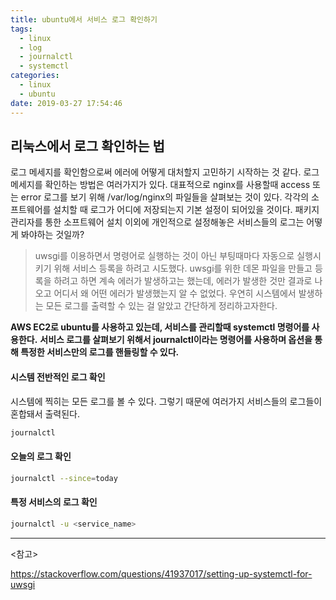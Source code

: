 ```yaml
---
title: ubuntu에서 서비스 로그 확인하기
tags:
  - linux
  - log
  - journalctl
  - systemctl
categories:
  - linux
  - ubuntu
date: 2019-03-27 17:54:46
---
```


## 리눅스에서 로그 확인하는 법

로그 메세지를 확인함으로써 에러에 어떻게 대처할지 고민하기 시작하는 것 같다. 로그 메세지를 확인하는 방법은 여러가지가 있다. 대표적으로 nginx를 사용할때 access 또는 error 로그를 보기 위해 /var/log/nginx의 파일들을 살펴보는 것이 있다. 각각의 소프트웨어를 설치할 때 로그가 어디에 저장되는지 기본 설정이 되어있을 것이다. 패키지 관리자를 통한 소프트웨어 설치 이외에 개인적으로 설정해놓은 서비스들의 로그는 어떻게 봐야하는 것일까?

> uwsgi를 이용하면서 명령어로 실행하는 것이 아닌 부팅때마다 자동으로 실행시키기 위해 서비스 등록을 하려고 시도했다. uwsgi를 위한 데몬 파일을 만들고 등록을 하려고 하면 계속 에러가 발생하고는 했는데, 에러가 발생한 것만 결과로 나오고 어디서 왜 어떤 에러가 발생했는지 알 수 없었다. 우연히 시스템에서 발생하는 모든 로그를 출력할 수 있는 걸 알았고 간단하게 정리하고자한다.

**AWS EC2로 ubuntu를 사용하고 있는데, 서비스를 관리할때 systemctl 명령어를 사용한다.** **서비스 로그를 살펴보기 위해서 journalctl이라는 명령어를 사용하며 옵션을 통해 특정한 서비스만의 로그를 핸들링할 수 있다.**



#### 시스템 전반적인 로그 확인

시스템에 찍히는 모든 로그를 볼 수 있다. 그렇기 때문에 여러가지 서비스들의 로그들이 혼합돼서 출력된다.

~~~sh
journalctl
~~~



#### 오늘의 로그 확인

~~~sh
journalctl --since=today
~~~



#### 특정 서비스의 로그 확인

~~~sh
journalctl -u <service_name>
~~~



<hr>

<참고>

https://stackoverflow.com/questions/41937017/setting-up-systemctl-for-uwsgi
